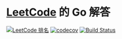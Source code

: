 # [LeetCode](https://leetcode.com) 的 Go 解答

[![LeetCode 排名](https://img.shields.io/badge/%s-%d-blue.svg)](https://leetcode.com/%s/)
[![codecov](https://codecov.io/gh/aQuaYi/LeetCode-in-Go/branch/master/graph/badge.svg)](https://codecov.io/gh/aQuaYi/LeetCode-in-Go)
[![Build Status](https://www.travis-ci.org/aQuaYi/LeetCode-in-Go.svg?branch=master)](https://www.travis-ci.org/aQuaYi/LeetCode-in-Go)